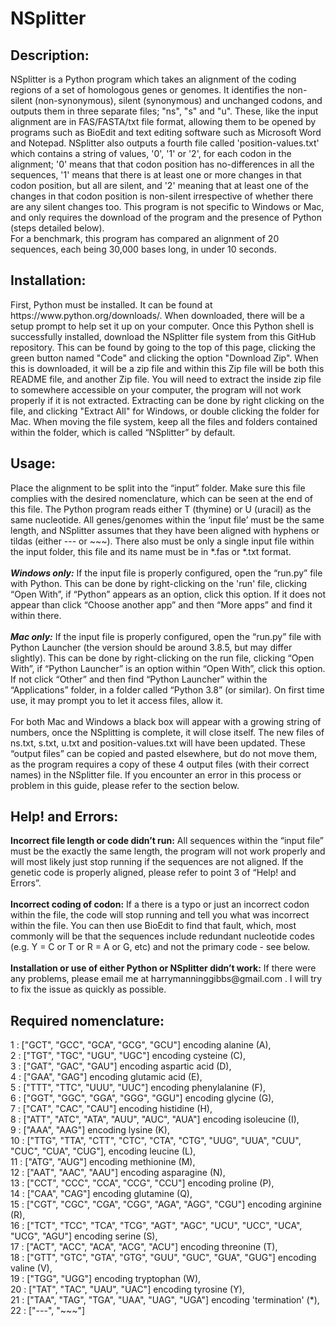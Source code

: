 # NSplitter
<b><h2>Description:</h2></b>
<p>
NSplitter is a Python program which takes an alignment of the coding regions of a set of homologous genes or genomes.  It identifies the non-silent (non-synonymous), silent (synonymous) and unchanged codons, and outputs them in three separate files; "ns", "s" and "u". These, like the input alignment are in FAS/FASTA/txt file format, allowing them to be opened by programs such as BioEdit and text editing software such as Microsoft Word and Notepad. NSplitter also outputs a fourth file called 'position-values.txt' which contains a string of values, '0', '1' or '2', for each codon in the alignment; '0' means that that codon position has no-differences in all the sequences, '1' means that there is at least one or more changes in that codon position, but all are silent, and '2' meaning that at least one of the changes in that codon position is non-silent irrespective of whether there are any silent changes too. This program is not specific to Windows or Mac, and only requires the download of the program and the presence of Python (steps detailed below).<br/>
For a benchmark, this program has compared an alignment of 20 sequences, each being 30,000 bases long, in under 10 seconds.
</p>

<b><h2>Installation:</h2></b>
<p>
First, Python must be installed. It can be found at https://www.python.org/downloads/. When downloaded, there will be a setup prompt to help set it up on your computer.
Once this Python shell is successfully installed, download the NSplitter file system from this GitHub repository. This can be found by going to the top of this page, clicking the green button named "Code" and clicking the option "Download Zip". When this is downloaded, it will be a zip file and within this Zip file will be both this README file, and another Zip file. You will need to extract the inside zip file to somewhere accessible on your computer, the program will not work properly if it is not extracted. Extracting can be done by right clicking on the file, and clicking "Extract All" for Windows, or double clicking the folder for Mac. When moving the file system, keep all the files and folders contained within the folder, which is called “NSplitter” by default.  
</p>

<b><h2>Usage:</h2></b>
<p>Place the alignment to be split into the “input” folder. Make sure this file complies with the desired nomenclature, which can be seen at the end of this file. The Python program reads either T (thymine) or U (uracil) as the same nucleotide. All genes/genomes within the ‘input file’ must be the same length, and NSplitter assumes that they have been aligned with hyphens or tildas (either --- or ~~~). There also must be only a single input file within the input folder, this file and its name must be in *.fas or *.txt format.<br/><br/>
<b><i>Windows only:</i></b> If the input file is properly configured, open the “run.py” file with Python. This can be done by right-clicking on the 'run' file, clicking “Open With”, if “Python” appears as an option, click this option.  If it does not appear than click “Choose another app” and then “More apps” and find it within there.<br/><br/>
<b><i>Mac only:</i></b> If the input file is properly configured, open the “run.py” file with Python Launcher (the version should be around 3.8.5, but may differ slightly). This can be done by right-clicking on the run file, clicking “Open With”, if “Python Launcher” is an option within “Open With”, click this option. If not click “Other” and then find “Python Launcher” within the “Applications” folder, in a folder called “Python 3.8” (or similar). On first time use, it may prompt you to let it access files, allow it.<br/><br/>
For both Mac and Windows a black box will appear with a growing string of numbers, once the NSplitting is complete, it will close itself. The new files of ns.txt, s.txt, u.txt and position-values.txt will have been updated. These “output files” can be copied and pasted elsewhere, but do not move them, as the program requires a copy of these 4 output files (with their correct names) in the NSplitter file. If you encounter an error in this process or problem in this guide, please refer to the section below.</p>


<b><h2>Help! and Errors:</h2></b>
<p><b>Incorrect file length or code didn’t run:</b> All sequences within the “input file” must be the exactly the same length, the program will not work properly and will most likely just stop running if the sequences are not aligned. If the genetic code is properly aligned, please refer to point 3 of “Help! and Errors”. <br/><br/>
<b>Incorrect coding of codon:</b> If a there is a typo or just an incorrect codon within the file, the code will stop running and tell you what was incorrect within the file. You can then use BioEdit to find that fault, which, most commonly will be that the sequences include redundant nucleotide codes (e.g. Y = C or T or R = A or G, etc) and not the primary code - see below.<br/><br/>
<b>Installation or use of either Python or NSplitter didn’t work:</b> If there were any problems, please email me at harrymanninggibbs@gmail.com . I will try to fix the issue as quickly as possible.</p>

<b><h2>Required nomenclature:</h2></b>
<p>
1 : ["GCT", "GCC", "GCA", "GCG", "GCU"] encoding alanine (A),<br/>
2 : ["TGT", "TGC", "UGU", "UGC"] encoding cysteine (C),<br/>
3 : ["GAT", "GAC", "GAU"] encoding aspartic acid (D),<br/>
4 : ["GAA", "GAG"] encoding glutamic acid (E),<br/>
5 : ["TTT", "TTC", "UUU", "UUC"] encoding phenylalanine (F),<br/>
6 : ["GGT", "GGC", "GGA", "GGG", "GGU"] encoding glycine (G),<br/>
7 : ["CAT", "CAC", "CAU"] encoding histidine (H),<br/>
8 : ["ATT", "ATC", "ATA", "AUU", "AUC", "AUA"] encoding isoleucine (I),<br/>
9 : ["AAA", "AAG"] encoding lysine (K),<br/>
10 : ["TTG", "TTA", "CTT", "CTC", "CTA", "CTG", "UUG", "UUA", "CUU", "CUC", "CUA", "CUG"], encoding leucine (L),<br/>
11 : ["ATG", "AUG"] encoding methionine (M),<br/>
12 : ["AAT", "AAC", "AAU"] encoding asparagine (N),<br/>
13 : ["CCT", "CCC", "CCA", "CCG", "CCU"] encoding proline (P),<br/>
14 : ["CAA", "CAG"] encoding glutamine (Q),<br/>
15 : ["CGT", "CGC", "CGA", "CGG", "AGA", "AGG", "CGU"] encoding arginine (R),<br/>
16 : ["TCT", "TCC", "TCA", "TCG", "AGT", "AGC", "UCU", "UCC", "UCA", "UCG", "AGU"] encoding serine (S),<br/>
17 : ["ACT", "ACC", "ACA", "ACG", "ACU"] encoding threonine (T),<br/>
18 : ["GTT", "GTC", "GTA", "GTG", "GUU", "GUC", "GUA", "GUG"] encoding valine (V),<br/>
19 : ["TGG", "UGG"] encoding tryptophan (W),<br/>
20 : ["TAT", "TAC", "UAU", "UAC"] encoding tyrosine (Y),<br/>
21 : ["TAA", "TAG", "TGA", "UAA", "UAG", "UGA"] encoding 'termination' (*),<br/>
22 : ["---", "~~~"]<br/>
</p>

